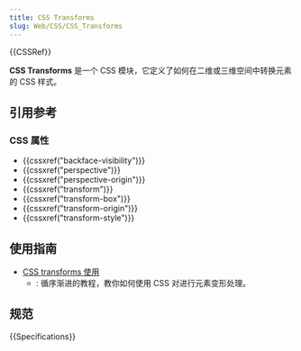 ```yaml
---
title: CSS Transforms
slug: Web/CSS/CSS_Transforms
---
```


{{CSSRef}}

**CSS Transforms** 是一个 CSS 模块，它定义了如何在二维或三维空间中转换元素的 CSS 样式。

## 引用参考

### CSS 属性

- {{cssxref("backface-visibility")}}
- {{cssxref("perspective")}}
- {{cssxref("perspective-origin")}}
- {{cssxref("transform")}}
- {{cssxref("transform-box")}}
- {{cssxref("transform-origin")}}
- {{cssxref("transform-style")}}

## 使用指南

- [CSS transforms 使用](/zh-CN/docs/Web/CSS/CSS_Transforms/Using_CSS_transforms)
  - : 循序渐进的教程，教你如何使用 CSS 对进行元素变形处理。

## 规范

{{Specifications}}
